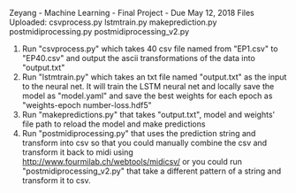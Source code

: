 Zeyang - Machine Learning - Final Project - Due May 12, 2018
Files Uploaded: csvprocess.py  lstmtrain.py  makeprediction.py postmidiprocessing.py  postmidiprocessing_v2.py
1. Run "csvprocess.py" which takes 40 csv file named from "EP1.csv" to "EP40.csv" and output the ascii transformations of the data into "output.txt"
2. Run "lstmtrain.py" which takes an txt file named "output.txt" as the input to the neural net. It will train the LSTM neural net and locally save the model as "model.yaml" and save the best weights for each epoch as "weights-epoch number-loss.hdf5"
3. Run "makepredictions.py" that takes "output.txt", model and weights' file path to reload the model and make predictions
4. Run "postmidiprocessing.py" that uses the prediction string and transform into csv so that you could manually combine the csv and transform it back to midi using http://www.fourmilab.ch/webtools/midicsv/ or you could run "postmidiprocessing_v2.py" that take a different pattern of a string and transform it to csv.

